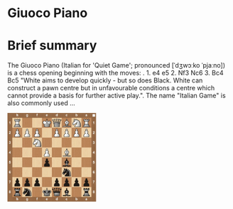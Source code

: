 
Giuoco Piano
============

# Brief summary


The Giuoco Piano (Italian for 'Quiet Game'; pronounced [ˈdʒwɔːko ˈpjaːno]) is a chess opening beginning with the moves: . 1. e4 e5 2. Nf3 Nc6 3. Bc4 Bc5 "White aims to develop quickly - but so does Black. White can construct a pawn centre but in unfavourable conditions a centre which cannot provide a basis for further active play.". The name "Italian Game" is also commonly used ...

<img src="/img/Giuoco Piano.jpg" width="200"/>